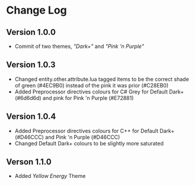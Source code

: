 # Change Log

## Version 1.0.0

* Commit of two themes, *"Dark+"* and *"Pink 'n Purple"*

## Version 1.0.3

* Changed entity.other.attribute.lua tagged items to be the correct shade of green (#4EC9B0) instead of the pink it was prior (#C28EB0)
* Added Preprocessor directives colours for C# Grey for Default Dark+ (#6d6d6d) and pink for Pink 'n Purple (#E72881)

## Version 1.0.4

* Added Preprocessor directives colours for C++ for Default Dark+ (#D46CCC) and Pink 'n Purple (#D46CCC)
* Changed Default Dark+ colours to be slightly more saturated

## Verson 1.1.0

* Added *Yellow Energy* Theme
